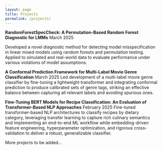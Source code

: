 ```yaml
---
layout: page
title: Projects
permalink: /projects/
---
```

**RandomForestSpecCheck: A Permutation-Based Random Forest Diagnostic for LMMs** March 2025

Developed a novel diagnostic method for detecting model misspecification in linear mixed models using random forests and permutation testing. Applied to simulated and real-world data to evaluate performance under various violations of model assumptions.
<br>

**A Conformal Prediction Framework for Multi-Label Movie Genre Classification** March 2025
Led development of a multi-label movie genre classifier by fine-tuning a lightweight transformer and integrating conformal prediction to produce calibrated sets of genre tags, striking an effective balance between capturing all relevant labels and avoiding spurious ones.
<br>

**Fine-Tuning BERT Models for Recipe Classification: An Evaluation of Transformer-Based NLP Approaches** February 2025
Fine-tuned transformer-based NLP architectures to classify recipes by dietary category, leveraging transfer learning to capture rich culinary semantics and implementing an end-to-end ML workflow while embedding-driven feature engineering, hyperparameter optimization, and rigorous cross-validation to deliver a robust, generalizable classifier. 
<br>

More projects to be added...
